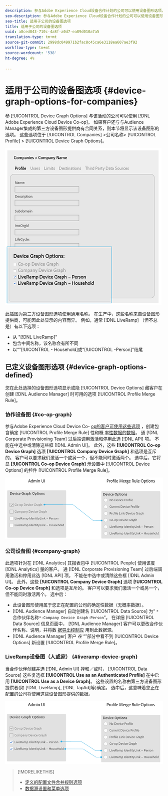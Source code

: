```yaml
---
description: 参与Adobe Experience Cloud设备合作计划的公司可以使用设备图形选项。 如果客户还与与Audience Manager集成的第三方设备图形提供商有合同关系，则本节将显示该设备图形的选项。 这些选项位于公司>公司名称>用户档案>设备图形选项中。
seo-description: 参与Adobe Experience Cloud设备合作计划的公司可以使用设备图形选项。 如果客户还与与Audience Manager集成的第三方设备图形提供商有合同关系，则本节将显示该设备图形的选项。 这些选项位于公司>公司名称>用户档案>设备图形选项中。
seo-title: 适用于公司的设备图选项
title: 适用于公司的设备图选项
uuid: a8ced843-710c-4a8f-a0d7-ea89d010a7a5
translation-type: tm+mt
source-git-commit: 2998dc049971b2fac8c45ca6e3118ea607ae3f92
workflow-type: tm+mt
source-wordcount: '538'
ht-degree: 4%

---
```



# 适用于公司的设备图选项 {#device-graph-options-for-companies}

参 [!UICONTROL Device Graph Options] 与该活动的公司可以使用 [!DNL Adobe Experience Cloud Device Co-op]。 如果客户还与与Audience Manager集成的第三方设备图形提供商有合同关系，则本节将显示该设备图形的选项。 这些选项位于 [!UICONTROL Companies] >公司名称> [!UICONTROL Profile] > [!UICONTROL Device Graph Options]。

![](assets/adminUIdataSource.png)

此插图为第三方设备图形选项使用通用名称。 在生产中，这些名称来自设备图形提供商，可能因此处显示的内容而异。 例如，通常 [!DNL LiveRamp] （但不总是）有以下选项：

* 从 &quot;[!DNL LiveRamp]&quot;
* 包含中间名称，该名称会有所不同
* 以“”[!UICONTROL - Household]或“[!UICONTROL -Person]”结尾

## 已定义设备图形选项 {#device-graph-options-defined}

您在此处选择的设备图形选项显示或隐 [!UICONTROL Device Options] 藏客户在创建 [!DNL Audience Manager] 时可用的选项 [!UICONTROL Profile Merge Rule]。

### 协作设备图 {#co-op-graph}

参与Adobe Experience Cloud Device Co- [op的客户可使用这些选项](https://marketing.adobe.com/resources/help/en_US/mcdc/) ，创建包含确定 [!UICONTROL Profile Merge Rule] 性和概 [率性数据的数据](https://marketing.adobe.com/resources/help/en_US/mcdc/mcdc-links.html)。 通 [!DNL Corporate Provisioning Team] 过后端调用激活和停用此选 [!DNL API] 项。 不能在中选中或清除这些框 [!DNL Admin UI]。 此外，这些 **[!UICONTROL Co-op Device Graph]** 选项 **[!UICONTROL Company Device Graph]** 和选项是互斥的。 客户可以要求我们激活一个或另一个，但不能同时激活两个。 选中后，它将显 **[!UICONTROL Co-op Device Graph]** 示设置中 [!UICONTROL Device Options] 的控件 [!UICONTROL Profile Merge Rule]。

![](assets/adminUI1.png)

### 公司设备图 {#company-graph}

此选项针对在 [!DNL Analytics] 其报表包中 [!UICONTROL People] 使用该度 [!DNL Analytics] 量的客户。 通 [!DNL Corporate Provisioning Team] 过后端调用激活和停用此选 [!DNL API] 项。 不能在中选中或清除这些框 [!DNL Admin UI]。 此外，这些 **[!UICONTROL Company Device Graph]** 选项 **[!UICONTROL Co-op Device Graph]** 和选项是互斥的。 客户可以要求我们激活一个或另一个，但不能同时激活两个。 选中后：

* 此设备图形使用属于您正在配置的公司的确定性数据（无概率数据）。
* [!DNL Audience Manager] 自动创建名 [!UICONTROL Data Source] 为“ `*`合作伙伴名称`*-Company Device Graph-Person`”。 在详细 [!UICONTROL Data Source] 信息页面中， [!DNL Audience Manager] 客户可以更改合作伙伴名称、说明，并将数 [据导出控制应](https://marketing.adobe.com/resources/help/en_US/aam/c_dec.html) 用到此数据源。
* [!DNL Audience Manager] 客户 *在* “”部分中看不到 [!UICONTROL Device Options] 新设置 [!UICONTROL Profile Merge Rule]。

### LiveRamp设备图（人或家） {#liveramp-device-graph}

当合作伙伴创建并选 [!DNL Admin UI] 择和／或时， [!UICONTROL Data Source] 这些复选框 **[!UICONTROL Use as an Authenticated Profile]** 在中启用 **[!UICONTROL Use as a Device Graph]**。 这些设置的名称由第三方设备图形提供者(如 [!DNL LiveRamp], [!DNL TapAd]等)确定。 选中后，这意味着您正在配置的公司将使用这些设备图形提供的数据。

![](assets/adminUI2.png)

>[!MORELIKETHIS]
>
>* [定义的配置文件合并规则选项](https://marketing.adobe.com/resources/help/en_US/aam/merge-rule-definitions.html)
>* [数据源设置和菜单选项](https://marketing.adobe.com/resources/help/en_US/aam/datasource-settings-definitions.html)

